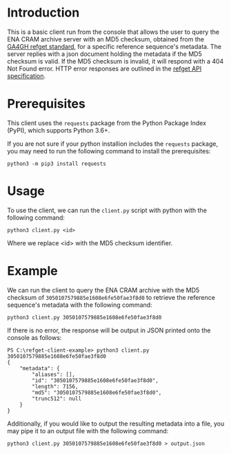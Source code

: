 # Introduction

This is a basic client run from the console that allows the user to query the ENA CRAM archive server with an MD5 checksum, obtained from the [GA4GH refget standard](https://samtools.github.io/hts-specs/refget.html), for a specific reference sequence's metadata. The server replies with a json document holding the metadata if the MD5 checksum is valid. If the MD5 checksum is invalid, it will respond with a 404 Not Found error. HTTP error responses are outlined in the [refget API specification](https://samtools.github.io/hts-specs/refget.html#errors).



# Prerequisites

This client uses the `requests` package from the Python Package Index (PyPI), which supports Python 3.6+.

If you are not sure if your python installion includes the `requests` package, you may need to run the following command to install the prerequisites:

```
python3 -m pip3 install requests
```

# Usage
To use the client, we can run the `client.py` script with python with the following command:
```
python3 client.py <id>
```
Where we replace \<id\> with the MD5 checksum identifier.


# Example
We can run the client to query the ENA CRAM archive with the MD5 checksum of `3050107579885e1608e6fe50fae3f8d0` to retrieve the reference sequence's metadata with the following command:
```
python3 client.py 3050107579885e1608e6fe50fae3f8d0
```
If there is no error, the response will be output in JSON printed onto the console as follows:
```
PS C:\refget-client-example> python3 client.py 3050107579885e1608e6fe50fae3f8d0
{
    "metadata": {
        "aliases": [],
        "id": "3050107579885e1608e6fe50fae3f8d0",
        "length": 7156,
        "md5": "3050107579885e1608e6fe50fae3f8d0",
        "trunc512": null
    }
}
```

Additionally, if you would like to output the resulting metadata into a file, you may pipe it to an output file with the following command:

```
python3 client.py 3050107579885e1608e6fe50fae3f8d0 > output.json
```

